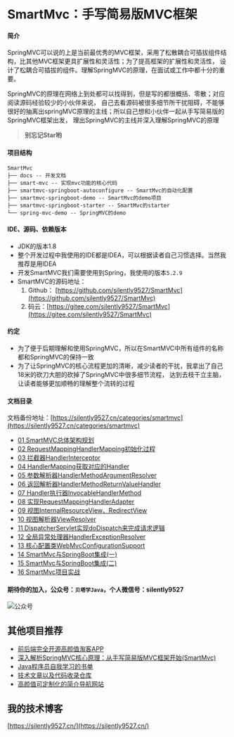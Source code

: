 # SmartMvc：手写简易版MVC框架

#### 简介
SpringMVC可以说的上是当前最优秀的MVC框架，采用了松散耦合可插拔组件结构，比其他MVC框架更具扩展性和灵活性；为了提高框架的扩展性和灵活性，
设计了松耦合可插拔的组件。理解SpringMVC的原理，在面试或工作中都十分的重要。

SpringMVC的原理在网络上到处都可以找得到，但是写的都很概括、零散；对应阅读源码经验较少的小伙伴来说，
自己去看源码被很多细节所干扰阻碍，不能够很好的抽离出springMVC原理的主线；所以自己想和小伙伴一起从手写简易版的SpringMVC框架出发，
理出SpringMVC的主线并深入理解SpringMVC的原理

> **别忘记Star哟**

#### 项目结构
```
SmartMvc
├── docs -- 开发文档
├── smart-mvc -- 实现mvc功能的核心代码
├── smartmvc-springboot-autoconfigure -- SmartMvc的自动化配置
├── smartmvc-springboot-demo -- SmartMvc的demo项目
├── smartmvc-springboot-starter -- SmartMvc的starter
└── spring-mvc-demo -- SpringMVC的demo
```

#### IDE、源码、依赖版本
- JDK的版本1.8
- 整个开发过程中我使用的IDE都是IDEA，可以根据读者自己习惯选择。当然我推荐是用IDEA
- 开发SmartMVC我们需要使用到Spring，我使用的版本`5.2.9`
- SmartMVC的源码地址：
    1. Github： [https://github.com/silently9527/SmartMvc](https://github.com/silently9527/SmartMvc) 
    2. 码云：[https://gitee.com/silently9527/SmartMvc](https://gitee.com/silently9527/SmartMvc)


#### 约定
- 为了便于后期理解和使用SpringMVC，所以在SmartMVC中所有组件的名称都和SpringMVC的保持一致
- 为了让SpringMVC的核心流程更加的清晰，减少读者的干扰，我拿出了自己18米的砍刀大胆的砍掉了SpringMVC中很多细节流程，
达到去枝干立主脑，让读者能够更加顺畅的理解整个流转的过程


#### 文档目录

文档备份地址：[https://silently9527.cn/categories/smartmvc](https://silently9527.cn/categories/smartmvc)

- [01 SmartMVC总体架构规划](https://silently9527.cn/archives/smartmvc%E6%95%B4%E4%BD%93%E8%A7%84%E5%88%92)
- [02 RequestMappingHandlerMapping初始化过程](https://silently9527.cn/archives/02handlermapping-%E5%88%9D%E5%A7%8B%E5%8C%96%E8%BF%87%E7%A8%8B)
- [03 拦截器HandlerInterceptor](https://silently9527.cn/archives/03handlermapping-%E6%8B%A6%E6%88%AA%E5%99%A8)
- [04 HandlerMapping获取对应的Handler](https://silently9527.cn/archives/04handlermapping-%E9%80%9A%E8%BF%87request%E8%8E%B7%E5%8F%96handler)
- [05 参数解析器HandlerMethodArgumentResolver](https://silently9527.cn/archives/05handleradapter-%E5%8F%82%E6%95%B0%E8%A7%A3%E6%9E%90%E5%99%A8handlermethodargumentresolver)
- [06 返回解析器HandlerMethodReturnValueHandler](https://silently9527.cn/archives/06handleradapter-%E8%BF%94%E5%9B%9E%E8%A7%A3%E6%9E%90%E5%99%A8handlermethodreturnvaluehandler)
- [07 Handler执行器InvocableHandlerMethod](https://silently9527.cn/archives/07handleradapter-handler%E6%89%A7%E8%A1%8C%E5%99%A8invocablehandlermethod)
- [08 实现RequestMappingHandlerAdapter](https://silently9527.cn/archives/08handleradapter-%E5%AE%9E%E7%8E%B0requestmappinghandleradapter)
- [09 视图InternalResourceView、RedirectView](https://silently9527.cn/archives/09view-jsp%E8%A7%86%E5%9B%BEinternalresourceviewredirectview)
- [10 视图解析器ViewResolver](https://silently9527.cn/archives/10viewresolver-%E8%A7%86%E5%9B%BE%E8%A7%A3%E6%9E%90%E5%99%A8)
- [11 DispatcherServlet实现doDispatch来完成请求逻辑](https://silently9527.cn/archives/11dispatcherservlet-%E5%AE%9E%E7%8E%B0dodispatch%E5%AE%8C%E6%88%90%E8%AF%B7%E6%B1%82%E9%80%BB%E8%BE%91)
- [12 全局异常处理器HandlerExceptionResolver](https://silently9527.cn/archives/12handlerexceptionresolver%E5%85%A8%E5%B1%80%E5%BC%82%E5%B8%B8%E5%A4%84%E7%90%86%E5%99%A8)
- [13 核心配置类WebMvcConfigurationSupport](https://silently9527.cn/archives/13webmvcconfigurationsupport-%E6%A0%B8%E5%BF%83%E9%85%8D%E7%BD%AE%E7%B1%BB)
- [14 SmartMvc与SpringBoot集成(一)](https://silently9527.cn/archives/14smartmvc%E4%B8%8Espringboot%E9%9B%86%E6%88%90%E4%B8%80)
- [15 SmartMvc与SpringBoot集成(二)](https://silently9527.cn/archives/15smartmvc-yu-springboot-ji-cheng--er-)
- [16 SmartMvc项目实战](https://silently9527.cn/archives/16smartmvc-xiang-mu-shi-zhan)



#### 期待你的加入，公众号：`贝塔学Java`，个人微信号：silently9527

<img src="https://cdn.silently9527.cn/weixhao_gongzonghao_1629032267170.jpg?imageView2/1/w/600/h/350" alt="公众号">


## 其他项目推荐
* [前后端完全开源高颜值淘客APP](https://github.com/silently9527/coupons)
* [深入解析SpringMVC核心原理：从手写简易版MVC框架开始(SmartMvc)](https://github.com/silently9527/SmartMvc)
* [Java程序员自我学习的书单](https://github.com/silently9527/ProgrammerBooks)
* [技术文章以及代码收录仓库](https://github.com/silently9527/ProgrammerNotes)
* [高颜值可定制化的简介导航网站](http://nav.silently9527.cn/)



## 我的技术博客
[https://silently9527.cn/](https://silently9527.cn/)

